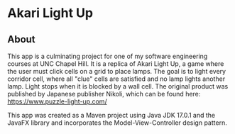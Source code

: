 # Akari Light Up
## About
This app is a culminating project for one of my software engineering courses at UNC Chapel Hill. It is a replica of Akari Light Up, a game where the user must click cells on a grid to place lamps. The goal is to light every corridor cell, where all "clue" cells are satisfied and no lamp lights another lamp. Light stops when it is blocked by a wall cell. The original product was published by Japanese publisher Nikoli, which can be found here: https://www.puzzle-light-up.com/

This app was created as a Maven project using Java JDK 17.0.1 and the JavaFX library and incorporates the Model-View-Controller design pattern.
